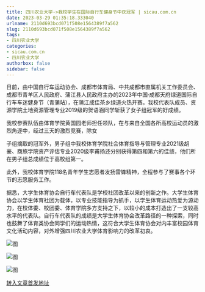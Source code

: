 ```yaml
---
title: 四川农业大学->我校学生在国际自行车健身节中获冠军 | sicau.com.cn
date: 2023-03-29 01:35:18.333040
urlname: 2110d693bcd071f508e1564389f7a562
slug: 2110d693bcd071f508e1564389f7a562
tags: 
- 四川农业大学
categories:
- sicau.com.cn
- 四川农业大学
authorbox: false
sidebar: false
---
```

日前，由中国自行车运动协会、成都市体育局、中共成都市直属机关工作委员会、成都市青羊区人民政府、蒲江县人民政府主办的2023年中国·成都天府绿道国际自行车车迷健身节（青蒲站），在蒲江成佳茶乡绿道火热开赛。我校代表队成员、资源学院土地资源管理专业2019级的贺语涵同学斩获了女子组冠军的好成绩。

我校参赛队伍由体育学院黄国园老师担任领队，在与来自全国各所高校运动员的激烈角逐中，经过三天的激烈竞赛，除女
<!--more-->
子组摘取的冠军外，男子组中我校体育学院社会体育指导与管理专业2021级胡豪、商旅学院资产评估专业2020级李甫扬还分别获得第四和第六的佳绩，他们所在男子组总成绩位于高校组第一。

此外，我校体育学院118名青年学生志愿者发扬雷锋精神，全程参与了赛事各个环节的志愿服务工作。

据悉，大学生体育协会自行车代表队是学校社团改革以来的创新之作。大学生体育协会以学生体育社团为载体，以专业技能指导为抓手，以学生体育运动热爱为源动力，在校体委、校团委、体育学院多方支持之下，以较小的成本打造出了一支较高水平的代表队。自行车代表队的成绩是大学生体育协会改革路径的一种探索，同时也鼓舞了体育类协会同学们的运动热情，这符合大学生体育协会对内丰富校园体育文化活动内容，对外增强四川农业大学体育影响力的改革初衷。

![图](https://news.sicau.edu.cn/__local/B/2F/94/26ABA9D884346B3D1392C09182F_A1A39990_16BCB.jpg)

![图](https://news.sicau.edu.cn/__local/6/D5/58/9B24C888B91C5624A89E3BCF5DD_0EAFE41E_CC4B8.png)

![图](https://news.sicau.edu.cn/__local/D/8E/B6/EF6F8DDB72206E88556AEE0145E_A480E33A_F4ADA.png)

[转入文章首发地址](https://news.sicau.edu.cn/info/1078/71558.htm)